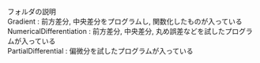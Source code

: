 フォルダの説明  
Gradient : 前方差分, 中央差分をプログラムし, 関数化したものが入っている  
NumericalDifferentiation : 前方差分, 中央差分, 丸め誤差などを試したプログラムが入っている  
PartialDifferential : 偏微分を試したプログラムが入っている  
